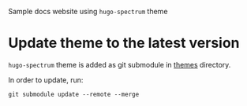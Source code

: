 <!--/*
*
*    ADOBE CONFIDENTIAL
*    ___________________
*
*    Copyright 2020 Adobe Systems Incorporated
*    All Rights Reserved.
*
*    NOTICE:  All information contained herein is, and remains
*    the property of Adobe Systems Incorporated and its suppliers,
*    if any.  The intellectual and technical concepts contained
*    herein are proprietary to Adobe Systems Incorporated and its
*    suppliers and are protected by all applicable intellectual property
*    laws, including trade secret and copyright laws.
*    Dissemination of this information or reproduction of this material
*    is strictly forbidden unless prior written permission is obtained
*    from Adobe Systems Incorporated.
*
*/-->
Sample docs website using `hugo-spectrum` theme

# Update theme to the latest version

`hugo-spectrum` theme is added as git submodule in [themes](themes)
directory.

In order to update, run:
```
git submodule update --remote --merge
```
